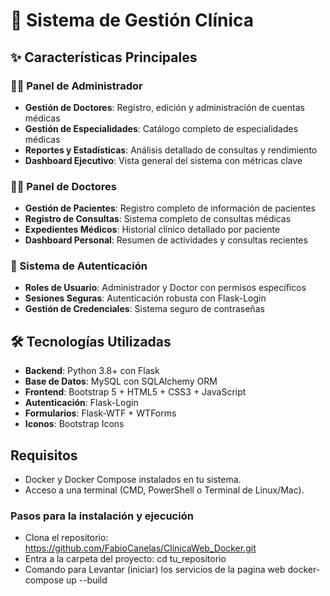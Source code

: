 # 🏥 Sistema de Gestión Clínica
## ✨ Características Principales
### 👨‍💼 Panel de Administrador
- **Gestión de Doctores**: Registro, edición y administración de cuentas médicas
- **Gestión de Especialidades**: Catálogo completo de especialidades médicas
- **Reportes y Estadísticas**: Análisis detallado de consultas y rendimiento
- **Dashboard Ejecutivo**: Vista general del sistema con métricas clave
### 👨‍⚕️ Panel de Doctores
- **Gestión de Pacientes**: Registro completo de información de pacientes
- **Registro de Consultas**: Sistema completo de consultas médicas
- **Expedientes Médicos**: Historial clínico detallado por paciente
- **Dashboard Personal**: Resumen de actividades y consultas recientes
### 🔐 Sistema de Autenticación
- **Roles de Usuario**: Administrador y Doctor con permisos específicos
- **Sesiones Seguras**: Autenticación robusta con Flask-Login
- **Gestión de Credenciales**: Sistema seguro de contraseñas
## 🛠️ Tecnologías Utilizadas
- **Backend**: Python 3.8+ con Flask
- **Base de Datos**: MySQL con SQLAlchemy ORM
- **Frontend**: Bootstrap 5 + HTML5 + CSS3 + JavaScript
- **Autenticación**: Flask-Login
- **Formularios**: Flask-WTF + WTForms
- **Iconos**: Bootstrap Icons
## Requisitos
- Docker y Docker Compose instalados en tu sistema.
- Acceso a una terminal (CMD, PowerShell o Terminal de Linux/Mac).
### Pasos para la instalación y ejecución
- Clona el repositorio:
  https://github.com/FabioCanelas/ClinicaWeb_Docker.git
- Entra a la carpeta del proyecto:
  cd tu_repositorio
- Comando para Levantar (iniciar) los servicios de la pagina web
 docker-compose up --build